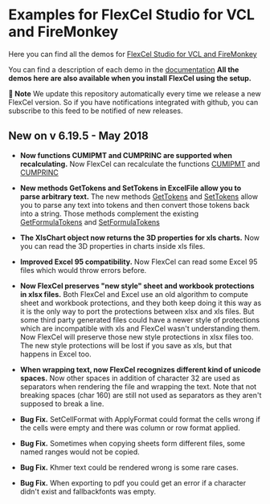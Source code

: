 ﻿# Examples for FlexCel Studio for VCL and FireMonkey

Here you can find all the demos for [FlexCel Studio for VCL and FireMonkey](http://www.tmssoftware.com/site/flexcel.asp)

You can find a description of each demo in the [documentation](http://www.tmssoftware.biz/flexcel/doc/vcl/index.html)
**All the demos here are also available when you install FlexCel using the setup.**

**:book: Note** We update this repository automatically every time we release a new FlexCel version. So if you have notifications integrated with github, you can subscribe to this feed to be notified of new releases.


## New on v 6.19.5 - May 2018


- **Now functions CUMIPMT and CUMPRINC are supported when recalculating.** Now FlexCel can recalculate the functions [CUMIPMT](https://support.office.com/en-us/article/cumipmt-function-61067bb0-9016-427d-b95b-1a752af0e606) and [CUMPRINC](https://support.office.com/en-us/article/cumprinc-function-94a4516d-bd65-41a1-bc16-053a6af4c04d)

- **New methods GetTokens and SetTokens in ExcelFile allow you to parse arbitrary text.** The new methods [GetTokens](http://www.tmssoftware.biz/flexcel/doc/vcl/api/FlexCel.Core/TExcelFile/GetTokens.html) and  [SetTokens](http://www.tmssoftware.biz/flexcel/doc/vcl/api/FlexCel.Core/TExcelFile/SetTokens.html) allow you to parse any text into tokens and then convert those tokens back into a string. Those methods complement the existing [GetFormulaTokens](http://www.tmssoftware.biz/flexcel/doc/vcl/api/FlexCel.Core/TExcelFile/GetFormulaTokens.html) and [SetFormulaTokens](http://www.tmssoftware.biz/flexcel/doc/vcl/api/FlexCel.Core/TExcelFile/SetFormulaTokens.html)

- **The XlsChart object now returns the 3D properties for xls charts.** Now you can read the 3D properties in charts inside xls files.

- **Improved Excel 95 compatibility.** Now FlexCel can read some Excel 95 files which would throw errors before.

- **Now FlexCel preserves "new style" sheet and workbook protections in xlsx files.** Both FlexCel and Excel use an old algorithm to compute sheet and workbook protections, and they both keep doing it this way as it is the only way to port the protections between xlsx and xls files. But some third party generated files could have a newer style of protections which are incompatible with xls and FlexCel wasn't understanding them. Now FlexCel will preserve those new style protections in xlsx files too. The new style protections will be lost if you save as xls, but that happens in Excel too.

- **When wrapping text, now FlexCel recognizes different kind of unicode spaces.** Now other spaces in addition of character 32 are used as separators when rendering the file and wrapping the text. Note that not breaking spaces (char 160) are still not used as separators as they aren't supposed to break a line.

- **Bug Fix.** SetCellFormat with ApplyFormat could format the cells wrong if the cells were empty and there was column or  row format applied.

- **Bug Fix.** Sometimes when copying sheets form different files, some named ranges would not be copied.

- **Bug Fix.** Khmer text could be rendered wrong is some rare cases.

- **Bug Fix.** When exporting to pdf you could get an error if a character didn't exist and fallbackfonts was empty.

